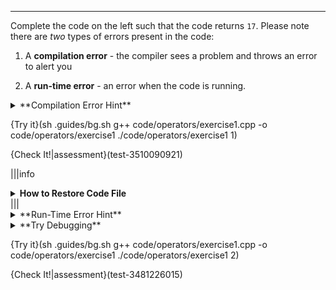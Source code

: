 ---

Complete the code on the left such that the code returns `17`. Please note there are *two* types of errors present in the code:

1) A **compilation error** - the compiler sees a problem and throws an error to alert you

2) A **run-time error** - an error when the code is running.

<details><summary>**Compilation Error Hint**</summary>An example of a compile error would be `int number = "this is not an int";`</details>

{Try it}(sh .guides/bg.sh g++ code/operators/exercise1.cpp -o code/operators/exercise1 ./code/operators/exercise1 1)


{Check It!|assessment}(test-3510090921)

|||info
<details><summary><b>How to Restore Code File</b></summary>
If you make too many changes to the code on the left and want to start over, click on the gear in the top-right and select "Restore current files" ![.guides/img/restore](.guides/img/restore.png)
</details>
|||

<details><summary>**Run-Time Error Hint**</summary>Once you fix the compilation error, you will see the code output does not match what the exercise asks for.</details>

<details><summary>**Try Debugging**</summary>Debugging is a set of practices used to remove bugs. One way is to print out useful information. Try printing out what the variables *should* be to get to 17: $a = 17 - \frac{b-8/2}{3}$ <br> $b = 17 - a * 3 + \frac{8}{2}$</details>

{Try it}(sh .guides/bg.sh g++ code/operators/exercise1.cpp -o code/operators/exercise1 ./code/operators/exercise1 2)

{Check It!|assessment}(test-3481226015)
